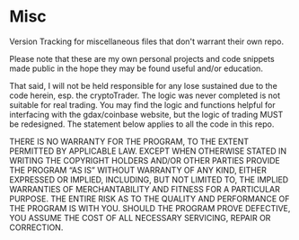 # Misc
Version Tracking for miscellaneous files that don't warrant their own repo.

Please note that these are my own personal projects and code snippets made public in the hope they may be found useful and/or education.  

That said, I will not be held responsible for any lose sustained due to the code herein, esp. the cryptoTrader.  The logic was never completed is not suitable for real trading.  You may find the logic and functions helpful for interfacing with the gdax/coinbase website, but the logic of trading MUST be redesigned. The statement below applies to all the code in this repo.

THERE IS NO WARRANTY FOR THE PROGRAM, TO THE EXTENT PERMITTED BY APPLICABLE LAW. EXCEPT WHEN OTHERWISE STATED IN WRITING THE COPYRIGHT HOLDERS AND/OR OTHER PARTIES PROVIDE THE PROGRAM “AS IS” WITHOUT WARRANTY OF ANY KIND, EITHER EXPRESSED OR IMPLIED, INCLUDING, BUT NOT LIMITED TO, THE IMPLIED WARRANTIES OF MERCHANTABILITY AND FITNESS FOR A PARTICULAR PURPOSE. THE ENTIRE RISK AS TO THE QUALITY AND PERFORMANCE OF THE PROGRAM IS WITH YOU. SHOULD THE PROGRAM PROVE DEFECTIVE, YOU ASSUME THE COST OF ALL NECESSARY SERVICING, REPAIR OR CORRECTION.
